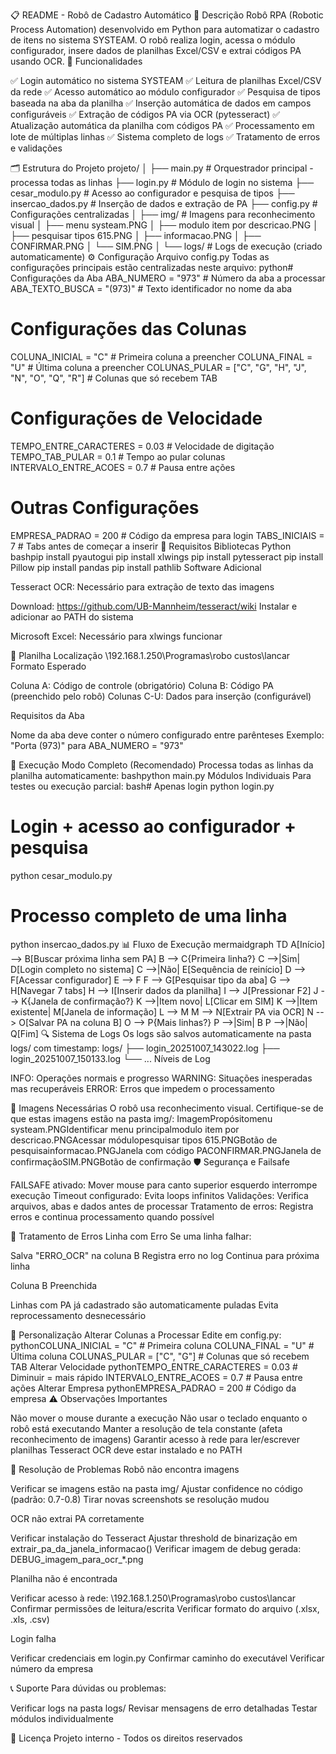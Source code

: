 📋 README - Robô de Cadastro Automático
📖 Descrição
Robô RPA (Robotic Process Automation) desenvolvido em Python para automatizar o cadastro de itens no sistema SYSTEAM. O robô realiza login, acessa o módulo configurador, insere dados de planilhas Excel/CSV e extrai códigos PA usando OCR.
🎯 Funcionalidades

✅ Login automático no sistema SYSTEAM
✅ Leitura de planilhas Excel/CSV da rede
✅ Acesso automático ao módulo configurador
✅ Pesquisa de tipos baseada na aba da planilha
✅ Inserção automática de dados em campos configuráveis
✅ Extração de códigos PA via OCR (pytesseract)
✅ Atualização automática da planilha com códigos PA
✅ Processamento em lote de múltiplas linhas
✅ Sistema completo de logs
✅ Tratamento de erros e validações

🗂️ Estrutura do Projeto
projeto/
│
├── main.py                  # Orquestrador principal - processa todas as linhas
├── login.py                 # Módulo de login no sistema
├── cesar_modulo.py          # Acesso ao configurador e pesquisa de tipos
├── insercao_dados.py        # Inserção de dados e extração de PA
├── config.py                # Configurações centralizadas
│
├── img/                     # Imagens para reconhecimento visual
│   ├── menu systeam.PNG
│   ├── modulo item por descricao.PNG
│   ├── pesquisar tipos 615.PNG
│   ├── informacao.PNG
│   ├── CONFIRMAR.PNG
│   └── SIM.PNG
│
└── logs/                    # Logs de execução (criado automaticamente)
⚙️ Configuração
Arquivo config.py
Todas as configurações principais estão centralizadas neste arquivo:
python# Configurações da Aba
ABA_NUMERO = "973"              # Número da aba a processar
ABA_TEXTO_BUSCA = "(973)"       # Texto identificador no nome da aba

# Configurações das Colunas
COLUNA_INICIAL = "C"            # Primeira coluna a preencher
COLUNA_FINAL = "U"              # Última coluna a preencher
COLUNAS_PULAR = ["C", "G", "H", "J", "N", "O", "Q", "R"]  # Colunas que só recebem TAB

# Configurações de Velocidade
TEMPO_ENTRE_CARACTERES = 0.03   # Velocidade de digitação
TEMPO_TAB_PULAR = 0.1           # Tempo ao pular colunas
INTERVALO_ENTRE_ACOES = 0.7     # Pausa entre ações

# Outras Configurações
EMPRESA_PADRAO = 200            # Código da empresa para login
TABS_INICIAIS = 7               # Tabs antes de começar a inserir
🔧 Requisitos
Bibliotecas Python
bashpip install pyautogui
pip install xlwings
pip install pytesseract
pip install Pillow
pip install pandas
pip install pathlib
Software Adicional

Tesseract OCR: Necessário para extração de texto das imagens

Download: https://github.com/UB-Mannheim/tesseract/wiki
Instalar e adicionar ao PATH do sistema


Microsoft Excel: Necessário para xlwings funcionar

📁 Planilha
Localização
\\192.168.1.250\Programas\robo custos\lancar\
Formato Esperado

Coluna A: Código de controle (obrigatório)
Coluna B: Código PA (preenchido pelo robô)
Colunas C-U: Dados para inserção (configurável)

Requisitos da Aba

Nome da aba deve conter o número configurado entre parênteses
Exemplo: "Porta (973)" para ABA_NUMERO = "973"

🚀 Execução
Modo Completo (Recomendado)
Processa todas as linhas da planilha automaticamente:
bashpython main.py
Módulos Individuais
Para testes ou execução parcial:
bash# Apenas login
python login.py

# Login + acesso ao configurador + pesquisa
python cesar_modulo.py

# Processo completo de uma linha
python insercao_dados.py
📊 Fluxo de Execução
mermaidgraph TD
    A[Início] --> B[Buscar próxima linha sem PA]
    B --> C{Primeira linha?}
    C -->|Sim| D[Login completo no sistema]
    C -->|Não| E[Sequência de reinício]
    D --> F[Acessar configurador]
    E --> F
    F --> G[Pesquisar tipo da aba]
    G --> H[Navegar 7 tabs]
    H --> I[Inserir dados da planilha]
    I --> J[Pressionar F2]
    J --> K{Janela de confirmação?}
    K -->|Item novo| L[Clicar em SIM]
    K -->|Item existente| M[Janela de informação]
    L --> M
    M --> N[Extrair PA via OCR]
    N --> O[Salvar PA na coluna B]
    O --> P{Mais linhas?}
    P -->|Sim| B
    P -->|Não| Q[Fim]
🔍 Sistema de Logs
Os logs são salvos automaticamente na pasta logs/ com timestamp:
logs/
├── login_20251007_143022.log
├── login_20251007_150133.log
└── ...
Níveis de Log

INFO: Operações normais e progresso
WARNING: Situações inesperadas mas recuperáveis
ERROR: Erros que impedem o processamento

🎨 Imagens Necessárias
O robô usa reconhecimento visual. Certifique-se de que estas imagens estão na pasta img/:
ImagemPropósitomenu systeam.PNGIdentificar menu principalmodulo item por descricao.PNGAcessar módulopesquisar tipos 615.PNGBotão de pesquisainformacao.PNGJanela com código PACONFIRMAR.PNGJanela de confirmaçãoSIM.PNGBotão de confirmação
🛡️ Segurança e Failsafe

FAILSAFE ativado: Mover mouse para canto superior esquerdo interrompe execução
Timeout configurado: Evita loops infinitos
Validações: Verifica arquivos, abas e dados antes de processar
Tratamento de erros: Registra erros e continua processamento quando possível

📝 Tratamento de Erros
Linha com Erro
Se uma linha falhar:

Salva "ERRO_OCR" na coluna B
Registra erro no log
Continua para próxima linha

Coluna B Preenchida

Linhas com PA já cadastrado são automaticamente puladas
Evita reprocessamento desnecessário

🔧 Personalização
Alterar Colunas a Processar
Edite em config.py:
pythonCOLUNA_INICIAL = "C"  # Primeira coluna
COLUNA_FINAL = "U"    # Última coluna
COLUNAS_PULAR = ["C", "G"]  # Colunas que só recebem TAB
Alterar Velocidade
pythonTEMPO_ENTRE_CARACTERES = 0.03  # Diminuir = mais rápido
INTERVALO_ENTRE_ACOES = 0.7    # Pausa entre ações
Alterar Empresa
pythonEMPRESA_PADRAO = 200  # Código da empresa
⚠️ Observações Importantes

Não mover o mouse durante a execução
Não usar o teclado enquanto o robô está executando
Manter a resolução de tela constante (afeta reconhecimento de imagens)
Garantir acesso à rede para ler/escrever planilhas
Tesseract OCR deve estar instalado e no PATH

🐛 Resolução de Problemas
Robô não encontra imagens

Verificar se imagens estão na pasta img/
Ajustar confidence no código (padrão: 0.7-0.8)
Tirar novas screenshots se resolução mudou

OCR não extrai PA corretamente

Verificar instalação do Tesseract
Ajustar threshold de binarização em extrair_pa_da_janela_informacao()
Verificar imagem de debug gerada: DEBUG_imagem_para_ocr_*.png

Planilha não é encontrada

Verificar acesso à rede: \\192.168.1.250\Programas\robo custos\lancar\
Confirmar permissões de leitura/escrita
Verificar formato do arquivo (.xlsx, .xls, .csv)

Login falha

Verificar credenciais em login.py
Confirmar caminho do executável
Verificar número da empresa

📞 Suporte
Para dúvidas ou problemas:

Verificar logs na pasta logs/
Revisar mensagens de erro detalhadas
Testar módulos individualmente

📄 Licença
Projeto interno - Todos os direitos reservados
